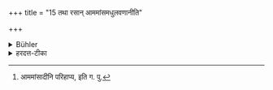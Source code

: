 +++
title = "15 तथा रसान् आममांसमधुलवणानीति"

+++

<details><summary>Bühler</summary>

15. Nor (shall he eat) flavoured food (bought in the market) excepting raw meat, honey, and salt.
</details>

<details><summary>हरदत्त-टीका</summary>

## सूत्रम्
तथा रसानामाममांसमधुलवणानीति परिहाप्य ॥१५॥  
## टिप्पनी
**रसाः** रसद्रव्याणि । तान् अप्य् आपणीयान् नाश्नीयात् ।  
[^२]आम-मांसादि वर्जयित्वा ॥ १५॥  

[^२]: आममांसादीनि परिहाप्य, इति ग. पु.
</details>

